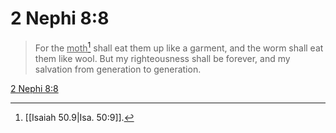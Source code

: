 # 2 Nephi 8:8

> For the <u>moth</u>[^a] shall eat them up like a garment, and the worm shall eat them like wool. But my righteousness shall be forever, and my salvation from generation to generation.

[2 Nephi 8:8](https://www.churchofjesuschrist.org/study/scriptures/bofm/2-ne/8?lang=eng&id=p8#p8)


[^a]: [[Isaiah 50.9|Isa. 50:9]].  
